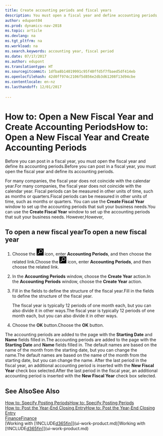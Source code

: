 ```yaml
---
title: Create accounting periods and fiscal years
description: You must open a fiscal year and define accounting periods, before you can post in a fiscal year.
author: edupont04
ms.prod: dynamics-nav-2018
ms.topic: article
ms.devlang: na
ms.tgt_pltfrm: na
ms.workload: na
ms.search.keywords: accounting year, fiscal period
ms.date: 07/17/2017
ms.author: edupont
ms.translationtype: HT
ms.sourcegitcommit: 1dfba8b14019991c95f40ffd5f7fbaed5df414eb
ms.openlocfilehash: 42d0ff974c2106f5d856e2db3d61208f13d94cbe
ms.contentlocale: en-nz
ms.lasthandoff: 12/01/2017

---
```

# <a name="how-to-open-a-new-fiscal-year-and-create-accounting-periods"></a><span data-ttu-id="054ab-103">How to: Open a New Fiscal Year and Create Accounting Periods</span><span class="sxs-lookup"><span data-stu-id="054ab-103">How to: Open a New Fiscal Year and Create Accounting Periods</span></span>
<span data-ttu-id="054ab-104">Before you can post in a fiscal year, you must open the fiscal year and define its accounting periods.</span><span class="sxs-lookup"><span data-stu-id="054ab-104">Before you can post in a fiscal year, you must open the fiscal year and define its accounting periods.</span></span>  

<span data-ttu-id="054ab-105">For many companies, the fiscal year does not coincide with the calendar year.</span><span class="sxs-lookup"><span data-stu-id="054ab-105">For many companies, the fiscal year does not coincide with the calendar year.</span></span> <span data-ttu-id="054ab-106">Fiscal periods can be measured in other units of time, such as months or quarters.</span><span class="sxs-lookup"><span data-stu-id="054ab-106">Fiscal periods can be measured in other units of time, such as months or quarters.</span></span> <span data-ttu-id="054ab-107">You can use the **Create Fiscal Year** window to set up the accounting periods that suit your business needs.</span><span class="sxs-lookup"><span data-stu-id="054ab-107">You can use the **Create Fiscal Year** window to set up the accounting periods that suit your business needs.</span></span> <span data-ttu-id="054ab-108">However,</span><span class="sxs-lookup"><span data-stu-id="054ab-108">However,</span></span>   

## <a name="to-open-a-new-fiscal-year"></a><span data-ttu-id="054ab-109">To open a new fiscal year</span><span class="sxs-lookup"><span data-stu-id="054ab-109">To open a new fiscal year</span></span>
1. <span data-ttu-id="054ab-110">Choose the ![Search for Page or Report](media/ui-search/search_small.png "Search for Page or Report icon") icon, enter **Accounting Periods**, and then choose the related link.</span><span class="sxs-lookup"><span data-stu-id="054ab-110">Choose the ![Search for Page or Report](media/ui-search/search_small.png "Search for Page or Report icon") icon, enter **Accounting Periods**, and then choose the related link.</span></span>
2. <span data-ttu-id="054ab-111">In the **Accounting Periods** window, choose the **Create Year** action.</span><span class="sxs-lookup"><span data-stu-id="054ab-111">In the **Accounting Periods** window, choose the **Create Year** action.</span></span>
3. <span data-ttu-id="054ab-112">Fill in the fields to define the structure of the fiscal year.</span><span class="sxs-lookup"><span data-stu-id="054ab-112">Fill in the fields to define the structure of the fiscal year.</span></span>

    <span data-ttu-id="054ab-113">The fiscal year is typically 12 periods of one month each, but you can also divide it in other ways.</span><span class="sxs-lookup"><span data-stu-id="054ab-113">The fiscal year is typically 12 periods of one month each, but you can also divide it in other ways.</span></span>
4. <span data-ttu-id="054ab-114">Choose the **OK** button.</span><span class="sxs-lookup"><span data-stu-id="054ab-114">Choose the **OK** button.</span></span>

<span data-ttu-id="054ab-115">The accounting periods are added to the page with the **Starting Date** and **Name** fields filled in.</span><span class="sxs-lookup"><span data-stu-id="054ab-115">The accounting periods are added to the page with the **Starting Date** and **Name** fields filled in.</span></span> <span data-ttu-id="054ab-116">The default names are based on the name of the month from the starting date, but you can change the name.</span><span class="sxs-lookup"><span data-stu-id="054ab-116">The default names are based on the name of the month from the starting date, but you can change the name.</span></span> <span data-ttu-id="054ab-117">After the last period in the fiscal year, an additional accounting period is inserted with the **New Fiscal Year** check box selected.</span><span class="sxs-lookup"><span data-stu-id="054ab-117">After the last period in the fiscal year, an additional accounting period is inserted with the **New Fiscal Year** check box selected.</span></span>  


## <a name="see-also"></a><span data-ttu-id="054ab-118">See Also</span><span class="sxs-lookup"><span data-stu-id="054ab-118">See Also</span></span>
[<span data-ttu-id="054ab-119">How to: Specify Posting Periods</span><span class="sxs-lookup"><span data-stu-id="054ab-119">How to: Specify Posting Periods</span></span>](finance-how-specify-posting-periods.md)  
[<span data-ttu-id="054ab-120">How to: Post the Year-End Closing Entry</span><span class="sxs-lookup"><span data-stu-id="054ab-120">How to: Post the Year-End Closing Entry</span></span>](year-how-post-year-end-close-entry.md)  
[<span data-ttu-id="054ab-121">Finance</span><span class="sxs-lookup"><span data-stu-id="054ab-121">Finance</span></span>](finance.md)  
<span data-ttu-id="054ab-122">[Working with [!INCLUDE[d365fin](includes/d365fin_md.md)]](ui-work-product.md)</span><span class="sxs-lookup"><span data-stu-id="054ab-122">[Working with [!INCLUDE[d365fin](includes/d365fin_md.md)]](ui-work-product.md)</span></span>

